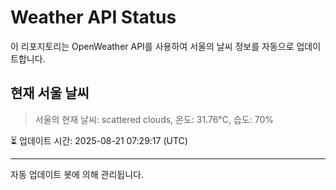 
# Weather API Status

이 리포지토리는 OpenWeather API를 사용하여 서울의 날씨 정보를 자동으로 업데이트합니다.

## 현재 서울 날씨
> 서울의 현재 날씨: scattered clouds, 온도: 31.76°C, 습도: 70%

⏳ 업데이트 시간: 2025-08-21 07:29:17 (UTC)

---
자동 업데이트 봇에 의해 관리됩니다.
